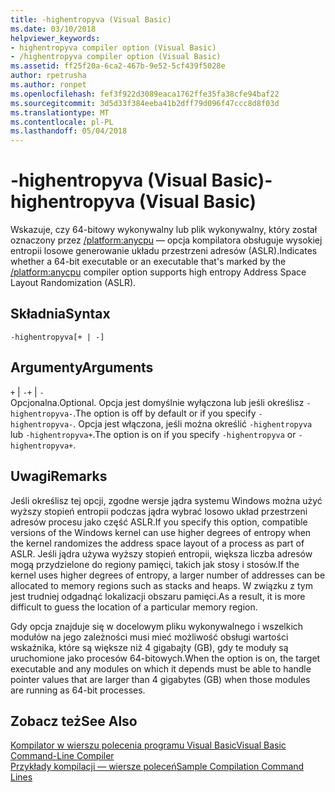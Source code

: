 ```yaml
---
title: -highentropyva (Visual Basic)
ms.date: 03/10/2018
helpviewer_keywords:
- highentropyva compiler option (Visual Basic)
- /highentropyva compiler option (Visual Basic)
ms.assetid: ff25f20a-6ca2-467b-9e52-5cf439f5028e
author: rpetrusha
ms.author: ronpet
ms.openlocfilehash: fef3f922d3089eaca1762ffe35fa38cfe94baf22
ms.sourcegitcommit: 3d5d33f384eeba41b2dff79d096f47ccc8d8f03d
ms.translationtype: MT
ms.contentlocale: pl-PL
ms.lasthandoff: 05/04/2018
---
```

# <a name="-highentropyva-visual-basic"></a><span data-ttu-id="5ebad-102">-highentropyva (Visual Basic)</span><span class="sxs-lookup"><span data-stu-id="5ebad-102">-highentropyva (Visual Basic)</span></span>
<span data-ttu-id="5ebad-103">Wskazuje, czy 64-bitowy wykonywalny lub plik wykonywalny, który został oznaczony przez [/platform:anycpu](../../../visual-basic/reference/command-line-compiler/platform.md) — opcja kompilatora obsługuje wysokiej entropii losowe generowanie układu przestrzeni adresów (ASLR).</span><span class="sxs-lookup"><span data-stu-id="5ebad-103">Indicates whether a 64-bit executable or an executable that's marked by the [/platform:anycpu](../../../visual-basic/reference/command-line-compiler/platform.md) compiler option supports high entropy Address Space Layout Randomization (ASLR).</span></span>  
  
## <a name="syntax"></a><span data-ttu-id="5ebad-104">Składnia</span><span class="sxs-lookup"><span data-stu-id="5ebad-104">Syntax</span></span>  
  
```  
-highentropyva[+ | -]  
```  
  
## <a name="arguments"></a><span data-ttu-id="5ebad-105">Argumenty</span><span class="sxs-lookup"><span data-stu-id="5ebad-105">Arguments</span></span>  
 <span data-ttu-id="5ebad-106">`+` &#124; `-`</span><span class="sxs-lookup"><span data-stu-id="5ebad-106">`+` &#124; `-`</span></span>  
 <span data-ttu-id="5ebad-107">Opcjonalna.</span><span class="sxs-lookup"><span data-stu-id="5ebad-107">Optional.</span></span> <span data-ttu-id="5ebad-108">Opcja jest domyślnie wyłączona lub jeśli określisz `-highentropyva-`.</span><span class="sxs-lookup"><span data-stu-id="5ebad-108">The option is off by default or if you specify `-highentropyva-`.</span></span> <span data-ttu-id="5ebad-109">Opcja jest włączona, jeśli można określić `-highentropyva` lub `-highentropyva+`.</span><span class="sxs-lookup"><span data-stu-id="5ebad-109">The option is on if you specify `-highentropyva` or `-highentropyva+`.</span></span>  
  
## <a name="remarks"></a><span data-ttu-id="5ebad-110">Uwagi</span><span class="sxs-lookup"><span data-stu-id="5ebad-110">Remarks</span></span>  
 <span data-ttu-id="5ebad-111">Jeśli określisz tej opcji, zgodne wersje jądra systemu Windows można użyć wyższy stopień entropii podczas jądra wybrać losowo układ przestrzeni adresów procesu jako część ASLR.</span><span class="sxs-lookup"><span data-stu-id="5ebad-111">If you specify this option, compatible versions of the Windows kernel can use higher degrees of entropy when the kernel randomizes the address space layout of a process as part of ASLR.</span></span> <span data-ttu-id="5ebad-112">Jeśli jądra używa wyższy stopień entropii, większa liczba adresów mogą przydzielone do regiony pamięci, takich jak stosy i stosów.</span><span class="sxs-lookup"><span data-stu-id="5ebad-112">If the kernel uses higher degrees of entropy, a larger number of addresses can be allocated to memory regions such as stacks and heaps.</span></span> <span data-ttu-id="5ebad-113">W związku z tym jest trudniej odgadnąć lokalizacji obszaru pamięci.</span><span class="sxs-lookup"><span data-stu-id="5ebad-113">As a result, it is more difficult to guess the location of a particular memory region.</span></span>  
  
 <span data-ttu-id="5ebad-114">Gdy opcja znajduje się w docelowym pliku wykonywalnego i wszelkich modułów na jego zależności musi mieć możliwość obsługi wartości wskaźnika, które są większe niż 4 gigabajty (GB), gdy te moduły są uruchomione jako procesów 64-bitowych.</span><span class="sxs-lookup"><span data-stu-id="5ebad-114">When the option is on, the target executable and any modules on which it depends must be able to handle pointer values that are larger than 4 gigabytes (GB) when those modules are running as 64-bit processes.</span></span>  
  
## <a name="see-also"></a><span data-ttu-id="5ebad-115">Zobacz też</span><span class="sxs-lookup"><span data-stu-id="5ebad-115">See Also</span></span>  
 [<span data-ttu-id="5ebad-116">Kompilator w wierszu polecenia programu Visual Basic</span><span class="sxs-lookup"><span data-stu-id="5ebad-116">Visual Basic Command-Line Compiler</span></span>](../../../visual-basic/reference/command-line-compiler/index.md)  
 [<span data-ttu-id="5ebad-117">Przykłady kompilacji — wiersze poleceń</span><span class="sxs-lookup"><span data-stu-id="5ebad-117">Sample Compilation Command Lines</span></span>](../../../visual-basic/reference/command-line-compiler/sample-compilation-command-lines.md)
